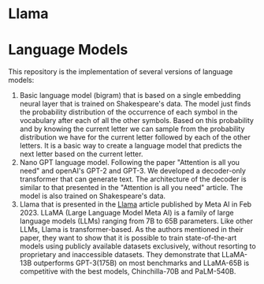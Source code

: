 # Llama
<h1>Language Models</h1>

This repository is the implementation of several versions of language models:
<ol>
<li>Basic language model (bigram) that is based on a single embedding neural layer that is trained on Shakespeare's data. The model just finds the probability distribution of the occurrence of each symbol in the vocabulary after each of all the other symbols. Based on this probability and by knowing the current letter we can sample from the probability distribution we have for the current letter followed by each of the other letters. It is a basic way to create a language model that predicts the next letter based on the current letter.</li>

<li>
Nano GPT language model. Following the paper "Attention is all you need" and openAI's GPT-2 and GPT-3. We developed a decoder-only transformer that can generate text. The architecture of the decoder is similar to that presented in the "Attention is all you need" article. The model is also trained on Shakespeare's data. 
</li>
<li> Llama that is presented in the  
    <a href="https://arxiv.org/pdf/2302.13971.pdf" target="_blank">Llama</a> article published by Meta AI in Feb 2023. LLaMA (Large Language Model Meta AI) is a family of large language models (LLMs) ranging from 7B to 65B parameters. Like other LLMs, Llama is transformer-based. As the authors mentioned in their paper, they want to show that it is possible to train state-of-the-art models using publicly available datasets exclusively, without resorting to proprietary and inaccessible datasets. They demonstrate that LLaMA-13B outperforms GPT-3(175B) on most benchmarks and LLaMA-65B is competitive with the best models, Chinchilla-70B and PaLM-540B.

</li>
</ol>
